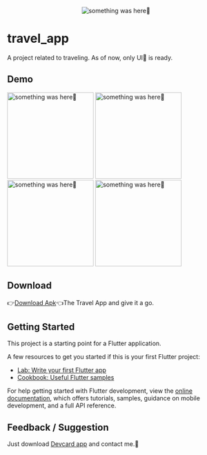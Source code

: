 <p align="center">
    <img src="https://user-images.githubusercontent.com/115228605/217230393-19ce3134-aa95-4c20-b380-0df24b5eba6a.png" alt="something was here🤔">
</p>

# travel_app

A project related to traveling. As of now, only UI📱 is ready.

## Demo
<p> 
    <img width="200" src="https://user-images.githubusercontent.com/115228605/217231159-b7abd1e8-d12e-41cc-a022-0119c739dbfa.jpeg" alt="something was here🤔">
 <img width="200" src="https://user-images.githubusercontent.com/115228605/217231376-9a2af054-9aaa-4138-aa55-b42b7bdce3d7.jpeg" alt="something was here🤔">
<img width="200" src="https://user-images.githubusercontent.com/115228605/217236931-798f014b-2f73-44a8-a416-7e9cc6ec9001.gif" alt="something was here🤔">
<img width="200" src="https://user-images.githubusercontent.com/115228605/217237616-f68a9f6c-470d-423a-a807-c40a2cb197aa.gif" alt="something was here🤔">

</p>

## Download


👉[Download Apk](https://drive.google.com/file/d/1xJwAvf3oKzAgXR5yL-XolXLRY2NY4Yn4/view?usp=sharing)👈The Travel App and give it a go.


## Getting Started

This project is a starting point for a Flutter application.

A few resources to get you started if this is your first Flutter project:

- [Lab: Write your first Flutter app](https://docs.flutter.dev/get-started/codelab)
- [Cookbook: Useful Flutter samples](https://docs.flutter.dev/cookbook)

For help getting started with Flutter development, view the
[online documentation](https://docs.flutter.dev/), which offers tutorials,
samples, guidance on mobile development, and a full API reference.


## Feedback / Suggestion
Just download [Devcard app](https://github.com/Priyank-Bhagat/dev_card) and contact me.🤗
